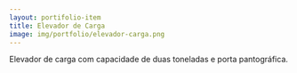 ```yaml
---
layout: portifolio-item
title: Elevador de Carga
image: img/portfolio/elevador-carga.png
---
```


Elevador de carga com capacidade de duas toneladas e porta pantográfica.
